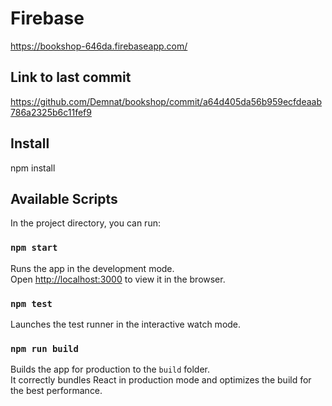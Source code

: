 # Firebase
https://bookshop-646da.firebaseapp.com/

## Link to last commit
https://github.com/Demnat/bookshop/commit/a64d405da56b959ecfdeaab786a2325b6c11fef9

## Install
npm install

## Available Scripts

In the project directory, you can run:

### `npm start`

Runs the app in the development mode.<br>
Open [http://localhost:3000](http://localhost:3000) to view it in the browser.

### `npm test`

Launches the test runner in the interactive watch mode.<br>

### `npm run build`

Builds the app for production to the `build` folder.<br>
It correctly bundles React in production mode and optimizes the build for the best performance.



